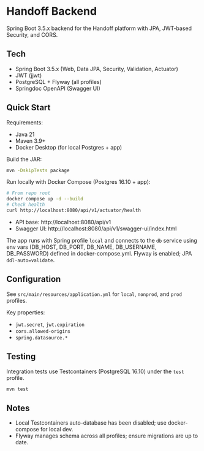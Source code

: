 # Handoff Backend

Spring Boot 3.5.x backend for the Handoff platform with JPA, JWT-based Security, and CORS.

## Tech
- Spring Boot 3.5.x (Web, Data JPA, Security, Validation, Actuator)
- JWT (jjwt)
- PostgreSQL + Flyway (all profiles)
- Springdoc OpenAPI (Swagger UI)

## Quick Start

Requirements:
- Java 21
- Maven 3.9+
- Docker Desktop (for local Postgres + app)

Build the JAR:

```bash
mvn -DskipTests package
```

Run locally with Docker Compose (Postgres 16.10 + app):

```bash
# From repo root
docker compose up -d --build
# Check health
curl http://localhost:8080/api/v1/actuator/health
```

- API base: http://localhost:8080/api/v1
- Swagger UI: http://localhost:8080/api/v1/swagger-ui/index.html

The app runs with Spring profile `local` and connects to the `db` service using env vars (DB_HOST, DB_PORT, DB_NAME, DB_USERNAME, DB_PASSWORD) defined in docker-compose.yml. Flyway is enabled; JPA `ddl-auto=validate`.

## Configuration
See `src/main/resources/application.yml` for `local`, `nonprod`, and `prod` profiles.

Key properties:
- `jwt.secret`, `jwt.expiration`
- `cors.allowed-origins`
- `spring.datasource.*`

## Testing
Integration tests use Testcontainers (PostgreSQL 16.10) under the `test` profile.

```bash
mvn test
```

## Notes
- Local Testcontainers auto-database has been disabled; use docker-compose for local dev.
- Flyway manages schema across all profiles; ensure migrations are up to date.
